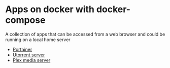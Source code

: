 # Apps on docker with docker-compose

A collection of apps that can be accessed from a web browser and could be running on a local home server

* [Portainer](https://portainer.io/install.html)
* [Utorrent server](https://hub.docker.com/r/ekho/utorrent/)
* [Plex media server](https://github.com/plexinc/pms-docker)



